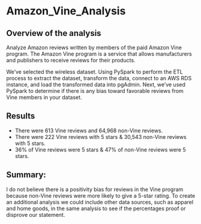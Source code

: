 # Amazon_Vine_Analysis

## Overview of the analysis
Analyze Amazon reviews written by members of the paid Amazon Vine program. The Amazon Vine program is a service that allows manufacturers and publishers to receive reviews for their products. 

We’ve selected the wireless dataset. Using PySpark to perform the ETL process to extract the dataset, transform the data, connect to an AWS RDS instance, and load the transformed data into pgAdmin. Next, we’ve used PySpark to determine if there is any bias toward favorable reviews from Vine members in your dataset. 

## Results
-	There were 613 Vine reviews and 64,968 non-Vine reviews.
-	There were 222 Vine reviews with 5 stars & 30,543 non-Vine reviews with 5 stars.
-	36% of Vine reviews were 5 stars & 47% of non-Vine reviews were 5 stars.

## Summary: 
I do not believe there is a positivity bias for reviews in the Vine program because non-Vine reviews were more likely to give a 5-star rating.
To create an additional analysis we could include other data sources, such as apparel and home goods, in the same analysis to see if the percentages proof or disprove our statement. 
